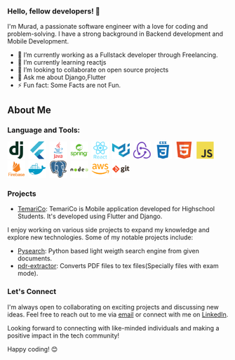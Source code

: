 ### Hello, fellow developers! 👋  

I'm Murad, a passionate software engineer with a love for coding and problem-solving. I have a strong background in Backend development and Mobile Development. 

- 🔭 I’m currently working as a Fullstack developer through Freelancing.
- 🌱 I’m currently learning reactjs 
- 👯 I’m looking to collaborate on open source projects
- 💬 Ask me about Django,Flutter
- ⚡ Fun fact: Some Facts are not Fun. 

## About Me


### Language and Tools:
<div>
  <img src="https://github.com/devicons/devicon/blob/master/icons/django/django-plain.svg" title="Django" alt="Django" width="40" height="40"/>&nbsp;
  <img src="https://github.com/devicons/devicon/blob/master/icons/flutter/flutter-original.svg" title="Flutter" alt="Flutter" width="40" height="40"/>&nbsp;
  <img src="https://github.com/devicons/devicon/blob/master/icons/java/java-original-wordmark.svg" title="Java" alt="Java" width="40" height="40"/>&nbsp;
  <img src="https://github.com/devicons/devicon/blob/master/icons/spring/spring-original-wordmark.svg" title="Spring" alt="Spring" width="40" height="40"/>&nbsp;
  <img src="https://github.com/devicons/devicon/blob/master/icons/react/react-original-wordmark.svg" title="React" alt="React" width="40" height="40"/>&nbsp;
  <img src="https://github.com/devicons/devicon/blob/master/icons/materialui/materialui-original.svg" title="Material UI" alt="Material UI" width="40" height="40"/>&nbsp;
  <img src="https://github.com/devicons/devicon/blob/master/icons/redux/redux-original.svg" title="Redux" alt="Redux " width="40" height="40"/>&nbsp;
  <img src="https://github.com/devicons/devicon/blob/master/icons/css3/css3-plain-wordmark.svg"  title="CSS3" alt="CSS" width="40" height="40"/>&nbsp;
  <img src="https://github.com/devicons/devicon/blob/master/icons/html5/html5-original.svg" title="HTML5" alt="HTML" width="40" height="40"/>&nbsp;
  <img src="https://github.com/devicons/devicon/blob/master/icons/javascript/javascript-original.svg" title="JavaScript" alt="JavaScript" width="40" height="40"/>&nbsp;
  <img src="https://github.com/devicons/devicon/blob/master/icons/firebase/firebase-plain-wordmark.svg" title="Firebase" alt="Firebase" width="40" height="40"/>&nbsp;
  <img src="https://github.com/devicons/devicon/blob/master/icons/docker/docker-plain.svg" title="Docker"  alt="Docker" width="40" height="40"/>&nbsp;
  <img src="https://github.com/devicons/devicon/blob/master/icons/postgresql/postgresql-original.svg" title="PSQL"  alt="PostgreSQL" width="40" height="40"/>&nbsp;
  <img src="https://github.com/devicons/devicon/blob/master/icons/nodejs/nodejs-original-wordmark.svg" title="NodeJS" alt="NodeJS" width="40" height="40"/>&nbsp;
  <img src="https://github.com/devicons/devicon/blob/master/icons/amazonwebservices/amazonwebservices-plain-wordmark.svg" title="AWS" alt="AWS" width="40" height="40"/>&nbsp;
  <img src="https://github.com/devicons/devicon/blob/master/icons/git/git-original-wordmark.svg" title="Git" **alt="Git" width="40" height="40"/>
</div>


### Projects

- [TemariCo](https://play.google.com/store/apps/details?id=com.temarico.app): TemariCo is Mobile application developed for Highschool Students. It's developed using Flutter and Django.

I enjoy working on various side projects to expand my knowledge and explore new technologies. Some of my notable projects include:

- [Pysearch](https://github.com/Nuradic/pysearch): Python based light weigth search engine from given documents.
- [pdr-extractor]([link-to-project-2](https://github.com/Nuradic/pdr-extractor)): Converts PDF files to tex files(Specially files with exam mode).

### Let's Connect

I'm always open to collaborating on exciting projects and discussing new ideas. Feel free to reach out to me via [email](mailto:nuradhussen082@gmail.com) or connect with me on [LinkedIn](https://www.linkedin.com/in/murad-usman-4a6464223/).

Looking forward to connecting with like-minded individuals and making a positive impact in the tech community!

Happy coding! 😊
